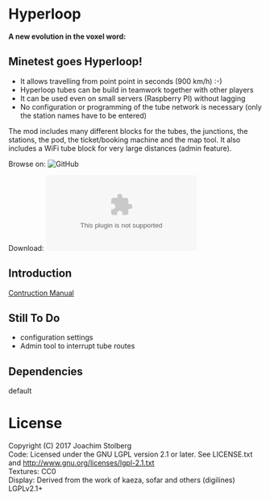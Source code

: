 # Hyperloop

**A new evolution in the voxel word:**

## Minetest goes Hyperloop!

* It allows travelling from point point in seconds (900 km/h) :-)
* Hyperloop tubes can be build in teamwork together with other players
* It can be used even on small servers (Raspberry PI) without lagging
* No configuration or programming of the tube network is necessary (only the station names have to be entered)

The mod includes many different blocks for the tubes, the junctions, the stations, the pod, the ticket/booking machine and the map tool. It also includes a WiFi tube block for very large distances (admin feature).


Browse on: ![GitHub](https://github.com/joe7575/Minetest-Hyperloop)

Download: ![GitHub](https://github.com/joe7575/Minetest-Hyperloop/archive/master.zip)


## Introduction

[Contruction Manual](https://github.com/joe7575/Minetest-Hyperloop/wiki)


## Still To Do

* configuration settings
* Admin tool to interrupt tube routes


## Dependencies
default  


# License
Copyright (C) 2017 Joachim Stolberg  
Code: Licensed under the GNU LGPL version 2.1 or later. See LICENSE.txt and http://www.gnu.org/licenses/lgpl-2.1.txt  
Textures: CC0  
Display: Derived from the work of kaeza, sofar and others (digilines) LGPLv2.1+
